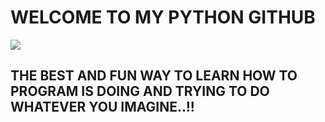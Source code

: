 # WELCOME TO MY PYTHON GITHUB 

![](http://www.kappit.com/img/pics/201510_1829_dhbgd_sm.jpg)

## THE BEST AND FUN WAY TO LEARN HOW TO PROGRAM IS DOING AND TRYING TO DO WHATEVER YOU IMAGINE..!!
